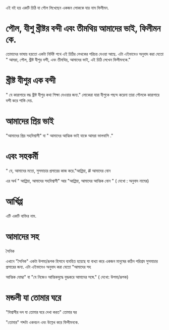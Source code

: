 এই বই হয় একটি চিঠি যা পৌল লিখেছেন একজন লোককে যার নাম ফিলীমন.
# পৌল, যীশু খ্রীষ্টর বন্দী এবং তীমথিয় আমাদের ভাই, ফিলীমন কে.
তোমাদের ভাষায় হয়তো একটা নির্দিষ্ট পথে এই চিঠির লেখকের পরিচয় দেওয়া আছে.
 এটা এইভাবেও অনুবাদ করা যেতো " আমরা, পৌল, খ্রীষ্ট যীশুর বন্দী, এবং তীমথিয়, আমাদের ভাই, এই চিঠি লেখেন ফিলীমনকে."
# খ্রীষ্ট যীশুর এক বন্দী 

 " যে কারাগারে বদ্ধ খ্রীষ্ট যীশুর কথা শিক্ষা দেওয়ার জন্য." লোকেরা যারা যীশুকে পছন্দ করেনা তারা পৌলকে কারাগারে বন্দী করে শাস্তি দেয়. 
# আমাদের প্রিয় ভাই

 "আমাদের প্রিয় সহবিশ্বাসী" বা " আমাদের আত্মিক ভাই যাকে আমরা ভালবাসি ."
# এবং সহকর্মী

" যে, আমাদের মতো, সুসমাচার প্রসারের কাজ করে."আপ্পিয়া, # আমাদের বোন

 এর অর্থ " আপ্পিয়া, আমাদের সহবিশ্বাসী" আর "আপ্পিয়া, আমাদের আত্মিক বোন " ( দেখো : অনুবাদ নামের)
# আর্খিপ্প 

 এটি একটি বাক্তির নাম.
# আমাদের সহ

সৈনিক

এখানে "সৈনিক" একটা উপমা/রূপক হিসাবে ব্যবহিত হয়েছে যা বাখ্যা করে একজন মানুষের কঠিন পরিশ্রম সুসমাচার প্রসারের জন্য. এটা এইভাবেও অনুবাদ করা যেতো "আমাদের সহ

আত্মিক যোদ্ধা" বা "যে নিজেও আত্মিকযুদ্ধে যুদ্ধকরে আমাদের সঙ্গে." ( দেখো: উপমা/রূপক)
# মন্ডলী যা তোমার ঘরে 

 "বিশ্বাসীর দল যা তোমার ঘরে দেখা করত" 
তোমার ঘর

 "তোমার" শব্দটা একবচন এবং উল্লেখ করে ফিলীমনকে.